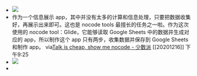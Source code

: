 - ![](https://firebasestorage.googleapis.com/v0/b/firescript-577a2.appspot.com/o/imgs%2Fapp%2Fxinyiheng%2F2OS2ce3T39.png?alt=media&token=630c2c3b-5fd0-4952-904e-a0cc00fa8c69)
- 作为一个信息展示 app，其中并没有太多的计算和信息处理，只要把数据收集好，再展示出来即可。这也是 nocode tools 最擅长的任务之一啦。作为这次使用的 nocode tool：Glide，它能够读取 Google Sheets 中的数据并生成对应的 app，所以制作这个 app 只有两步，收集数据并保存到 Google Sheets 和制作 app。
  via[Talk is cheap, show me nocode - 少数派](https://sspai.com/post/58814)
  [[20201216]] 下午9:25
- ![](https://firebasestorage.googleapis.com/v0/b/firescript-577a2.appspot.com/o/imgs%2Fapp%2Fxinyiheng%2F5D3EIQ1EwE.png?alt=media&token=5fad5fa4-c864-4f51-890b-1fcf6bc747a4)
- 
